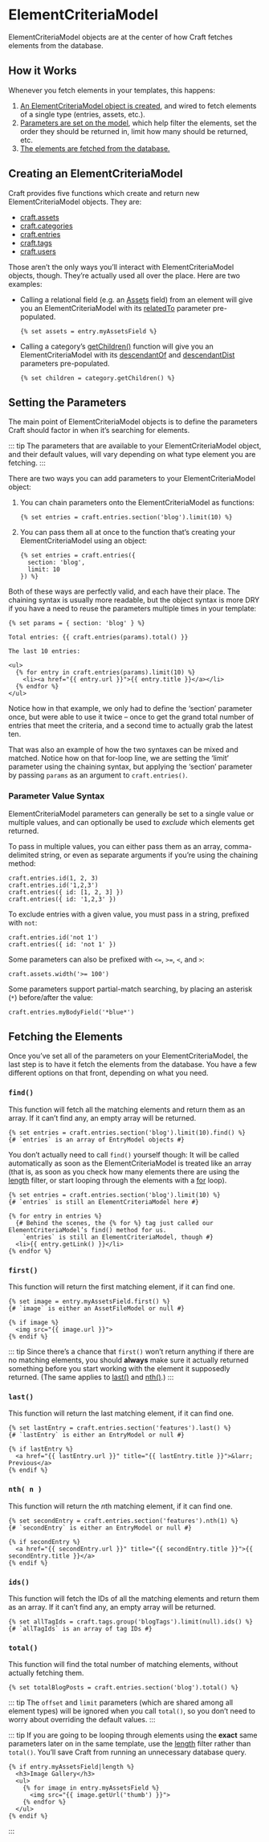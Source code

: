 # ElementCriteriaModel

ElementCriteriaModel objects are at the center of how Craft fetches elements from the database.

## How it Works

Whenever you fetch elements in your templates, this happens:

1. [An ElementCriteriaModel object is created](#creating-an-elementCriteriaModel), and wired to fetch elements of a single type (entries, assets, etc.).
2. [Parameters are set on the model](#setting-the-parameters), which help filter the elements, set the order they should be returned in, limit how many should be returned, etc.
3. [The elements are fetched from the database.](#fetching-the-elements)

## Creating an ElementCriteriaModel

Craft provides five functions which create and return new ElementCriteriaModel objects. They are:

- [craft.assets](craft.assets.md)
- [craft.categories](craft.categories.md)
- [craft.entries](craft.entries.md)
- [craft.tags](craft.tags.md)
- [craft.users](craft.users.md)

Those aren’t the only ways you’ll interact with ElementCriteriaModel objects, though. They’re actually used all over the place. Here are two examples:

- Calling a relational field (e.g. an [Assets](../assets-fields.md) field) from an element will give you an ElementCriteriaModel with its [relatedTo](../relations.md#the-relatedTo-param) parameter pre-populated.

    ```twig
    {% set assets = entry.myAssetsField %}
    ```

- Calling a category’s [getChildren()](categorymodel.md#getchildren) function will give you an ElementCriteriaModel with its [descendantOf](craft.categories.md#descendantof) and [descendantDist](craft.categories.md#descendantdist) parameters pre-populated.

    ```twig
    {% set children = category.getChildren() %}
    ```


## Setting the Parameters

The main point of ElementCriteriaModel objects is to define the parameters Craft should factor in when it’s searching for elements.

::: tip
The parameters that are available to your ElementCriteriaModel object, and their default values, will vary depending on what type element you are fetching.
:::

There are two ways you can add parameters to your ElementCriteriaModel object:

1. You can chain parameters onto the ElementCriteriaModel as functions:

    ```twig
    {% set entries = craft.entries.section('blog').limit(10) %}
    ```

2. You can pass them all at once to the function that’s creating your ElementCriteriaModel using an object:

    ```twig
    {% set entries = craft.entries({
      section: 'blog',
      limit: 10
    }) %}
    ```

Both of these ways are perfectly valid, and each have their place. The chaining syntax is usually more readable, but the object syntax is more DRY if you have a need to reuse the parameters multiple times in your template:

```twig
{% set params = { section: 'blog' } %}

Total entries: {{ craft.entries(params).total() }}

The last 10 entries:

<ul>
  {% for entry in craft.entries(params).limit(10) %}
    <li><a href="{{ entry.url }}">{{ entry.title }}</a></li>
  {% endfor %}
</ul>
```

Notice how in that example, we only had to define the ‘section’ parameter once, but were able to use it twice – once to get the grand total number of entries that meet the criteria, and a second time to actually grab the latest ten.

That was also an example of how the two syntaxes can be mixed and matched. Notice how on that for-loop line, we are setting the ‘limit’ parameter using the chaining syntax, but applying the ‘section’ parameter by passing `params` as an argument to `craft.entries()`.

### Parameter Value Syntax

ElementCriteriaModel parameters can generally be set to a single value or multiple values, and can optionally be used to *exclude* which elements get returned.

To pass in multiple values, you can either pass them as an array, comma-delimited string, or even as separate arguments if you’re using the chaining method:

    craft.entries.id(1, 2, 3)
    craft.entries.id('1,2,3')
    craft.entries({ id: [1, 2, 3] })
    craft.entries({ id: '1,2,3' })

To exclude entries with a given value, you must pass in a string, prefixed with `not`:

    craft.entries.id('not 1')
    craft.entries({ id: 'not 1' })

Some parameters can also be prefixed with `<=`, `>=`, `<`, and `>`:

    craft.assets.width('>= 100')

Some parameters support partial-match searching, by placing an asterisk (`*`) before/after the value:

    craft.entries.myBodyField('*blue*')


## Fetching the Elements

Once you’ve set all of the parameters on your ElementCriteriaModel, the last step is to have it fetch the elements from the database. You have a few different options on that front, depending on what you need.

### `find()`

This function will fetch all the matching elements and return them as an array. If it can’t find any, an empty array will be returned.

```twig
{% set entries = craft.entries.section('blog').limit(10).find() %}
{# `entries` is an array of EntryModel objects #}
```

You don’t actually need to call `find()` yourself though: It will be called automatically as soon as the ElementCriteriaModel is treated like an array (that is, as soon as you check how many elements there are using the [length](https://twig.symfony.com/doc/filters/length.html) filter, or start looping through the elements with a [for](https://twig.symfony.com/doc/tags/for.html) loop).

```twig
{% set entries = craft.entries.section('blog').limit(10) %}
{# `entries` is still an ElementCriteriaModel here #}

{% for entry in entries %}
  {# Behind the scenes, the {% for %} tag just called our ElementCriteriaModel’s find() method for us.
    `entries` is still an ElementCriteriaModel, though #}
  <li>{{ entry.getLink() }}</li>
{% endfor %}
```

### `first()`

This function will return the first matching element, if it can find one.

```twig
{% set image = entry.myAssetsField.first() %}
{# `image` is either an AssetFileModel or null #}

{% if image %}
  <img src="{{ image.url }}">
{% endif %}
```

::: tip
Since there’s a chance that `first()` won’t return anything if there are no matching elements, you should **always** make sure it actually returned something before you start working with the element it supposedly returned. (The same applies to [last()](#last) and [nth()](#nth).)
:::

### `last()`

This function will return the last matching element, if it can find one.

```twig
{% set lastEntry = craft.entries.section('features').last() %}
{# `lastEntry` is either an EntryModel or null #}

{% if lastEntry %}
  <a href="{{ lastEntry.url }}" title="{{ lastEntry.title }}">&larr; Previous</a>
{% endif %}
```

### `nth( n )`

This function will return the *n*<wbr>th matching element, if it can find one.

```twig
{% set secondEntry = craft.entries.section('features').nth(1) %}
{# `secondEntry` is either an EntryModel or null #}

{% if secondEntry %}
  <a href="{{ secondEntry.url }}" title="{{ secondEntry.title }}">{{ secondEntry.title }}</a>
{% endif %}
```

### `ids()`

This function will fetch the IDs of all the matching elements and return them as an array. If it can’t find any, an empty array will be returned.

```twig
{% set allTagIds = craft.tags.group('blogTags').limit(null).ids() %}
{# `allTagIds` is an array of tag IDs #}
```

### `total()`

This function will find the total number of matching elements, without actually fetching them.

```twig
{% set totalBlogPosts = craft.entries.section('blog').total() %}
```

::: tip
The `offset` and `limit` parameters (which are shared among all element types) will be ignored when you call `total()`, so you don’t need to worry about overriding the default values.
:::

::: tip
If you are going to be looping through elements using the **exact** same parameters later on in the same template, use the [length](https://twig.symfony.com/doc/filters/length.html) filter rather than `total()`. You’ll save Craft from running an unnecessary database query.

```twig
{% if entry.myAssetsField|length %}
  <h3>Image Gallery</h3>
  <ul>
    {% for image in entry.myAssetsField %}
      <img src="{{ image.getUrl('thumb') }}">
    {% endfor %}
  </ul>
{% endif %}
```
:::
